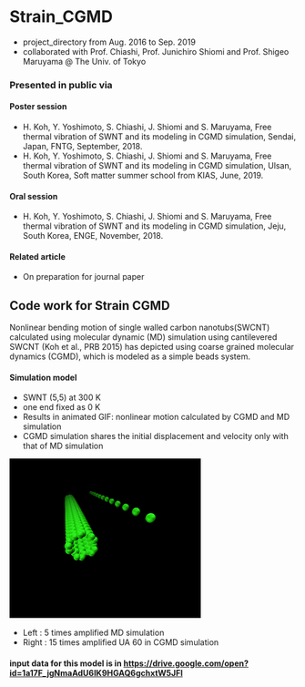 # Strain_CGMD
- project_directory from Aug. 2016 to Sep. 2019
- collaborated with Prof. Chiashi, Prof. Junichiro Shiomi and Prof. Shigeo Maruyama @ The Univ. of Tokyo

### Presented in public via 
#### Poster session
- H. Koh, Y. Yoshimoto, S. Chiashi, J. Shiomi and S. Maruyama, Free thermal vibration of SWNT and its modeling in CGMD simulation, Sendai, Japan, FNTG, September, 2018.
- H. Koh, Y. Yoshimoto, S. Chiashi, J. Shiomi and S. Maruyama, Free thermal vibration of SWNT and its modeling in CGMD simulation, Ulsan, South Korea, Soft matter summer school from KIAS, June, 2019.
#### Oral session 
- H. Koh, Y. Yoshimoto, S. Chiashi, J. Shiomi and S. Maruyama, Free thermal vibration of SWNT and its modeling in CGMD simulation, Jeju, South Korea, ENGE, November, 2018.
#### Related article 
- On preparation for journal paper 



## Code work for Strain CGMD
  Nonlinear bending motion of single walled carbon nanotubs(SWCNT) calculated using molecular dynamic (MD) simulation using cantilevered SWCNT (Koh et al., PRB 2015) has depicted using coarse grained molecular dynamics (CGMD), which is modeled as a simple beads system.
  
  
#### Simulation model
- SWNT (5,5) at 300 K
- one end fixed as 0 K
- Results in animated GIF: nonlinear motion calculated by CGMD and MD simulation
- CGMD simulation shares the initial displacement and velocity only with that of MD simulation

![SegmentLocal](Short_version.gif "segment")

- Left : 5 times amplified MD simulation 
- Right : 15 times amplified UA 60 in CGMD simulation


#### input data for this model is in https://drive.google.com/open?id=1a17F_jgNmaAdU6IK9HGAQ6gchxtW5JFl


